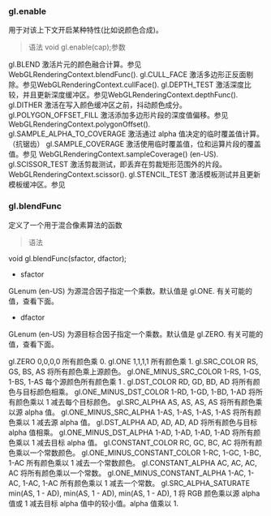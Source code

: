 ### gl.enable

用于对该上下文开启某种特性(比如说颜色合成)。

> 语法
void gl.enable(cap);参数

gl.BLEND	激活片元的颜色融合计算。参见 WebGLRenderingContext.blendFunc().
gl.CULL_FACE	激活多边形正反面剔除。参见WebGLRenderingContext.cullFace().
gl.DEPTH_TEST	激活深度比较，并且更新深度缓冲区。参见WebGLRenderingContext.depthFunc().
gl.DITHER	激活在写入颜色缓冲区之前，抖动颜色成分。
gl.POLYGON_OFFSET_FILL	激活添加多边形片段的深度值偏移。参见WebGLRenderingContext.polygonOffset().
gl.SAMPLE_ALPHA_TO_COVERAGE	激活通过 alpha 值决定的临时覆盖值计算。（抗锯齿）
gl.SAMPLE_COVERAGE	激活使用临时覆盖值，位和运算片段的覆盖值。参见 WebGLRenderingContext.sampleCoverage() (en-US).
gl.SCISSOR_TEST	激活剪裁测试，即丢弃在剪裁矩形范围外的片段。WebGLRenderingContext.scissor().
gl.STENCIL_TEST	激活模板测试并且更新模板缓冲区。参见

### gl.blendFunc

定义了一个用于混合像素算法的函数

> 语法

void gl.blendFunc(sfactor, dfactor);

* sfactor

GLenum (en-US) 为源混合因子指定一个乘数。默认值是 gl.ONE. 有关可能的值，查看下面。

* dfactor

GLenum (en-US) 为源目标合因子指定一个乘数。默认值是 gl.ZERO. 有关可能的值，查看下面。


gl.ZERO	    0,0,0,0	所有颜色乘 0.
gl.ONE	    1,1,1,1	所有颜色乘 1.
gl.SRC_COLOR	RS, GS, BS, AS	将所有颜色乘上源颜色。
gl.ONE_MINUS_SRC_COLOR	1-RS, 1-GS, 1-BS, 1-AS	每个源颜色所有颜色乘 1 .
gl.DST_COLOR	RD, GD, BD, AD	将所有颜色与目标颜色相乘。
gl.ONE_MINUS_DST_COLOR	1-RD, 1-GD, 1-BD, 1-AD	将所有颜色乘以 1 减去每个目标颜色。
gl.SRC_ALPHA	AS, AS, AS, AS	将所有颜色乘以源 alpha 值。
gl.ONE_MINUS_SRC_ALPHA	1-AS, 1-AS, 1-AS, 1-AS	将所有颜色乘以 1 减去源 alpha 值。
gl.DST_ALPHA	AD, AD, AD, AD	将所有颜色与目标 alpha 值相乘。
gl.ONE_MINUS_DST_ALPHA	1-AD, 1-AD, 1-AD, 1-AD	将所有颜色乘以 1 减去目标 alpha 值。
gl.CONSTANT_COLOR	RC, GC, BC, AC	将所有颜色乘以一个常数颜色。
gl.ONE_MINUS_CONSTANT_COLOR	1-RC, 1-GC, 1-BC, 1-AC	所有颜色乘以 1 减去一个常数颜色。
gl.CONSTANT_ALPHA	AC, AC, AC, AC	将所有颜色乘以一个常数。
gl.ONE_MINUS_CONSTANT_ALPHA	1-AC, 1-AC, 1-AC, 1-AC	所有颜色乘以 1 减去一个常数。
gl.SRC_ALPHA_SATURATE	min(AS, 1 - AD), min(AS, 1 - AD), min(AS, 1 - AD), 1	将 RGB 颜色乘以源 alpha 值或 1 减去目标 alpha 值中的较小值。alpha 值乘以 1.